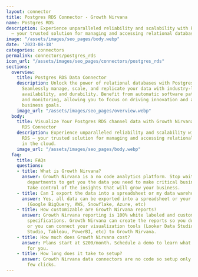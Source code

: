 ```yaml
---
layout: connector
title: Postgres RDS Connector - Growth Nirvana
name: Postgres RDS
description: Experience unparalleled reliability and scalability with Postgres RDS
  – your trusted solution for managing and accessing relational databases in the cloud.
image: "/assets/images/seo_pages/body.webp"
date: '2023-08-18'
categories: connectors
permalink: connectors/postgres_rds
icon_url: "/assets/images/seo_pages/connectors/postgres_rds"
sections:
  overview:
    title: Postgres RDS Data Connector
    description: Unlock the power of relational databases with Postgres RDS connector.
      Seamlessly manage, scale, and replicate your data with industry-leading performance,
      availability, and durability. Benefit from automatic software patching, backup,
      and monitoring, allowing you to focus on driving innovation and achieving your
      business goals.
    image_url: "/assets/images/seo_pages/overview.webp"
  body:
    title: Visualize Your Postgres RDS channel data with Growth Nirvana's Postgres
      RDS Connector
    description: Experience unparalleled reliability and scalability with Postgres
      RDS – your trusted solution for managing and accessing relational databases
      in the cloud.
    image_url: "/assets/images/seo_pages/body.webp"
  faq:
    title: FAQs
    questions:
    - title: What is Growth Nirvana?
      answer: Growth Nirvana is a no code analytics platform. Stop waiting for other
        departments to get you the data you need to make critical business decisions.
        Take control of the insights that will grow your business.
    - title: Can I export the data into a spreadsheet or my data warehouse?
      answer: Yes, all data can be exported into a spreadsheet or your data warehouse
        (Google BigQuery, AWS, Snowflake, Azure, etc)
    - title: How customizable are Growth Nirvana reports?
      answer: Growth Nirvana reporting is 100% white labeled and customized to your
        specifications. Growth Nirvana can create the reports so you don’t have to
        or you can connect your visualization tools (Looker Data Studio/Google Data
        Studio, Tableau, PowerBI, etc) to Growth Nirvana.
    - title: How much does Growth Nirvana cost?
      answer: Plans start at $200/month. Schedule a demo to learn what plan is best
        for you.
    - title: How long does it take to setup?
      answer: Growth Nirvana data connectors are no code so setup only requires a
        few clicks.
---
```

